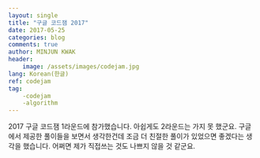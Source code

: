 ```yaml
---
layout: single
title: "구글 코드잼 2017"
date: 2017-05-25
categories: blog
comments: true
author: MINJUN KWAK
header:
    image: /assets/images/codejam.jpg
lang: Korean(한글)
ref: codejam
tag: 
    -codejam
    -algorithm
---
```


2017 구글 코드잼 1라운드에 참가했습니다. 아쉽게도 2라운드는 가지 못 했군요. 
구글에서 제공한 풀이들을 보면서 생각한건데 조금 더 친절한 풀이가 있었으면 좋겠다는 생각을 했습니다. 어쩌면 제가 직접쓰는 것도 나쁘지 않을 것 같군요.
